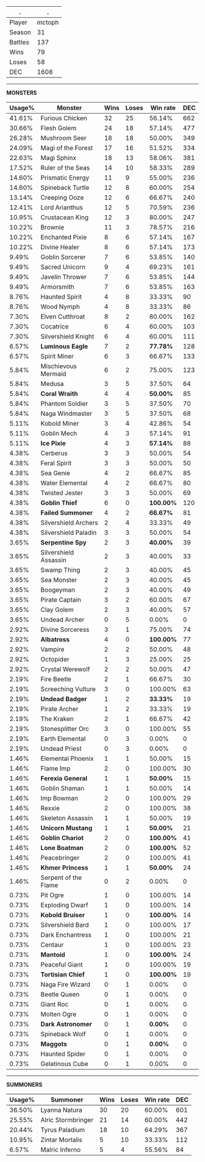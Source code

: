 .|.
|-|-
Player|mctoph
Season|31
Battles|137
Wins|79
Loses|58
DEC|1608

---
**MONSTERS**

Usage%|Monster|Wins|Loses|Win rate|DEC|
-|-|-|-|-|-|
41.61%|Furious Chicken|32|25|56.14%|662|
30.66%|Flesh Golem|24|18|57.14%|477|
26.28%|Mushroom Seer|18|18|50.00%|349|
24.09%|Magi of the Forest|17|16|51.52%|334|
22.63%|Magi Sphinx|18|13|58.06%|381|
17.52%|Ruler of the Seas|14|10|58.33%|289|
14.60%|Prismatic Energy|11|9|55.00%|236|
14.60%|Spineback Turtle|12|8|60.00%|254|
13.14%|Creeping Ooze|12|6|66.67%|240|
12.41%|Lord Arianthus|12|5|70.59%|236|
10.95%|Crustacean King|12|3|80.00%|247|
10.22%|Brownie|11|3|78.57%|216|
10.22%|Enchanted Pixie|8|6|57.14%|167|
10.22%|Divine Healer|8|6|57.14%|173|
9.49%|Goblin Sorcerer|7|6|53.85%|140|
9.49%|Sacred Unicorn|9|4|69.23%|161|
9.49%|Javelin Thrower|7|6|53.85%|144|
9.49%|Armorsmith|7|6|53.85%|163|
8.76%|Haunted Spirit|4|8|33.33%|90|
8.76%|Wood Nymph|4|8|33.33%|86|
7.30%|Elven Cutthroat|8|2|80.00%|162|
7.30%|Cocatrice|6|4|60.00%|103|
7.30%|Silvershield Knight|6|4|60.00%|111|
6.57%|**Luminous Eagle**|7|2|**77.78%**|128|
6.57%|Spirit Miner|6|3|66.67%|133|
5.84%|Mischievous Mermaid|6|2|75.00%|123|
5.84%|Medusa|3|5|37.50%|64|
5.84%|**Coral Wraith**|4|4|**50.00%**|85|
5.84%|Phantom Soldier|3|5|37.50%|70|
5.84%|Naga Windmaster|3|5|37.50%|68|
5.11%|Kobold Miner|3|4|42.86%|54|
5.11%|Goblin Mech|4|3|57.14%|91|
5.11%|**Ice Pixie**|4|3|**57.14%**|88|
4.38%|Cerberus|3|3|50.00%|54|
4.38%|Feral Spirit|3|3|50.00%|50|
4.38%|Sea Genie|4|2|66.67%|85|
4.38%|Water Elemental|4|2|66.67%|80|
4.38%|Twisted Jester|3|3|50.00%|69|
4.38%|**Goblin Thief**|6|0|**100.00%**|120|
4.38%|**Failed Summoner**|4|2|**66.67%**|81|
4.38%|Silvershield Archers|2|4|33.33%|49|
4.38%|Silvershield Paladin|3|3|50.00%|54|
3.65%|**Serpentine Spy**|2|3|**40.00%**|39|
3.65%|Silvershield Assassin|2|3|40.00%|33|
3.65%|Swamp Thing|2|3|40.00%|45|
3.65%|Sea Monster|2|3|40.00%|45|
3.65%|Boogeyman|2|3|40.00%|49|
3.65%|Pirate Captain|3|2|60.00%|67|
3.65%|Clay Golem|2|3|40.00%|57|
3.65%|Undead Archer|0|5|0.00%|0|
2.92%|Divine Sorceress|3|1|75.00%|74|
2.92%|**Albatross**|4|0|**100.00%**|77|
2.92%|Vampire|2|2|50.00%|48|
2.92%|Octopider|1|3|25.00%|25|
2.92%|Crystal Werewolf|2|2|50.00%|47|
2.19%|Fire Beetle|2|1|66.67%|30|
2.19%|Screeching Vulture|3|0|100.00%|63|
2.19%|**Undead Badger**|1|2|**33.33%**|19|
2.19%|Pirate Archer|1|2|33.33%|19|
2.19%|The Kraken|2|1|66.67%|42|
2.19%|Stonesplitter Orc|3|0|100.00%|55|
2.19%|Earth Elemental|0|3|0.00%|0|
2.19%|Undead Priest|0|3|0.00%|0|
1.46%|Elemental Phoenix|1|1|50.00%|15|
1.46%|Flame Imp|2|0|100.00%|30|
1.46%|**Ferexia General**|1|1|**50.00%**|15|
1.46%|Goblin Shaman|1|1|50.00%|14|
1.46%|Imp Bowman|2|0|100.00%|29|
1.46%|Rexxie|2|0|100.00%|38|
1.46%|Skeleton Assassin|1|1|50.00%|19|
1.46%|**Unicorn Mustang**|1|1|**50.00%**|21|
1.46%|**Goblin Chariot**|2|0|**100.00%**|41|
1.46%|**Lone Boatman**|2|0|**100.00%**|52|
1.46%|Peacebringer|2|0|100.00%|41|
1.46%|**Khmer Princess**|1|1|**50.00%**|24|
1.46%|Serpent of the Flame|0|2|0.00%|0|
0.73%|Pit Ogre|1|0|100.00%|14|
0.73%|Exploding Dwarf|1|0|100.00%|14|
0.73%|**Kobold Bruiser**|1|0|**100.00%**|14|
0.73%|Silvershield Bard|1|0|100.00%|17|
0.73%|Dark Enchantress|1|0|100.00%|21|
0.73%|Centaur|1|0|100.00%|23|
0.73%|**Mantoid**|1|0|**100.00%**|24|
0.73%|Peaceful Giant|1|0|100.00%|19|
0.73%|**Tortisian Chief**|1|0|**100.00%**|19|
0.73%|Naga Fire Wizard|0|1|0.00%|0|
0.73%|Beetle Queen|0|1|0.00%|0|
0.73%|Giant Roc|0|1|0.00%|0|
0.73%|Molten Ogre|0|1|0.00%|0|
0.73%|**Dark Astronomer**|0|1|**0.00%**|0|
0.73%|Spineback Wolf|0|1|0.00%|0|
0.73%|**Maggots**|0|1|**0.00%**|0|
0.73%|Haunted Spider|0|1|0.00%|0|
0.73%|Gelatinous Cube|0|1|0.00%|0|

---
**SUMMONERS**

Usage%|Summoner|Wins|Loses|Win rate|DEC|
-|-|-|-|-|-|
36.50%|Lyanna Natura|30|20|60.00%|601|
25.55%|Alric Stormbringer|21|14|60.00%|442|
20.44%|Tyrus Paladium|18|10|64.29%|367|
10.95%|Zintar Mortalis|5|10|33.33%|112|
6.57%|Malric Inferno|5|4|55.56%|84|
